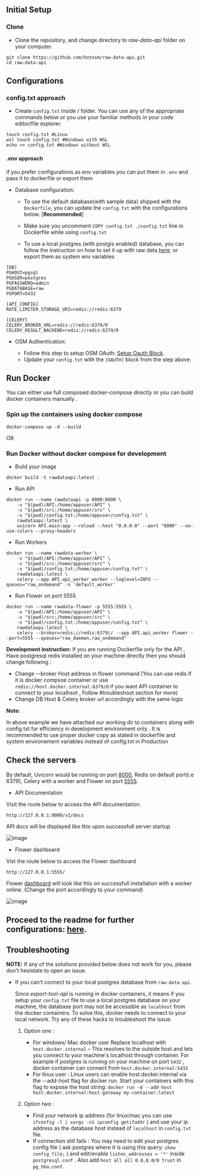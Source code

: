 ## Initial Setup

### Clone 

- Clone the repository, and change directory to _raw-data-api_ folder on your computer.

```
git clone https://github.com/hotosm/raw-data-api.git
cd raw-data-api
```

## Configurations

### config.txt approach
- Create `config.txt` inside / folder. You can use any of the appropriate commands below or you use your familiar methods in your code editor/file explorer.

```
touch config.txt #Linux
wsl touch config.txt #Windows with WSL
echo >> config.txt #Windows without WSL
```
#### .env approach 

if you prefer configurations as env variables you can put them in `.env` and pass it to dockerfile or export them 

- Database configuration:
  - To use the default database(with sample data) shipped with the `Dockerfile`, you can update the `config.txt` with the configurations below. [**Recommended**]

  - Make sure you uncomment ```COPY config.txt ./config.txt``` line in Dockerfile while using `config.txt`

  - To use a local postgres (with postgis enabled) database, you can follow the instruction on how to set it up with raw data [here](./configurations.md). or export them as system env variables

```
[DB]
PGHOST=pgsql
PGUSER=postgres
PGPASSWORD=admin
PGDATABASE=raw
PGPORT=5432

[API_CONFIG]
RATE_LIMITER_STORAGE_URI=redis://redis:6379

[CELERY]
CELERY_BROKER_URL=redis://redis:6379/0
CELERY_RESULT_BACKEND=redis://redis:6379/0
```

- OSM Authentication:

  - Follow this step to setup OSM OAuth: [Setup Oauth Block](./configurations.md#Setup-Oauth-for-Authentication).
  - Update your `config.txt` with the `[OAUTH]` block from the step above.


## Run Docker 

You can either use full composed docker-compose directly or you can build docker containers manually . 

### Spin up the containers using docker compose

```
docker-compose up -d --build
```

OR 

### Run Docker without docker compose for development

- Build your image 
```
docker build -t rawdataapi:latest . 
```
- Run API 
```
docker run --name rawdataapi -p 8000:8000 \
    -v "$(pwd)/API:/home/appuser/API" \
    -v "$(pwd)/src:/home/appuser/src" \
    -v "$(pwd)/config.txt:/home/appuser/config.txt" \
    rawdataapi:latest \
    uvicorn API.main:app --reload --host "0.0.0.0" --port "8000" --no-use-colors --proxy-headers
```

- Run Workers 
```
docker run --name rawdata-worker \
    -v "$(pwd)/API:/home/appuser/API" \
    -v "$(pwd)/src:/home/appuser/src" \
    -v "$(pwd)/config.txt:/home/appuser/config.txt" \
    rawdataapi:latest \
    celery --app API.api_worker worker --loglevel=INFO --queues="raw_ondemand" -n 'default_worker'
```
- Run Flower on port 5555
```
docker run --name rawdata-flower -p 5555:5555 \
    -v "$(pwd)/API:/home/appuser/API" \
    -v "$(pwd)/src:/home/appuser/src" \
    -v "$(pwd)/config.txt:/home/appuser/config.txt" \
    rawdataapi:latest \
    celery --broker=redis://redis:6379// --app API.api_worker flower --port=5555 --queues="raw_daemon,raw_ondemand"
```

**Development instruction:** 
If you are running Dockerfile only for the API , Have postgresql redis installed on your machine directly then you should change following : 

- Change --broker Host address in flower command (You can use redis if it is docker compsoe container or use `redis://host.docker.internal:6379/0` if you want API container to connect to your localhsot , Follow #troubleshoot section for more)
- Change DB Host & Celery broker url accordingly with the same logic 


**Note:**

In above example we have attached our working dir to containers along with config.txt for efficiency in development environment only . It is recommended to use proper docker copy as stated in dockerfile and system environement variables instead of config.txt in Production

## Check the servers

By default, Uvicorn would be running on port [8000](http://127.0.0.1:8000/v1/docs), Redis on default port(i.e 6379), Celery with a worker and Flower on port [5555](http://127.0.0.1:5555/).

- API Documentation

Visit the route below to access the API documentation.

```
http://127.0.0.1:8000/v1/docs
```

API docs will be displayed like this upon successfull server startup

![image](https://user-images.githubusercontent.com/13560473/204081940-e680a0d3-dcb4-43ff-ad09-5886671ffaff.png)

- Flower dashboard

Vist the route below to access the Flower dashboard

```
http://127.0.0.1:5555/
```

Flower [dashboard](http://127.0.0.1:5555/) will look like this on successfull installation with a worker online. (Change the port accordingly to your command)

![image](https://user-images.githubusercontent.com/36752999/191813613-3859522b-ea68-4370-87b2-ebd1d8880d80.png)

## Proceed to the readme for further configurations: [here](../index.md#Installation).

## **Troubleshooting**

**NOTE:** If any of the solutions provided below does not work for you, please don't hesistate to open an issue.

- If you can't connect to your local postgres database from `raw-data-api`.

  Since _export-tool-api_ is running in docker containers, it means if you setup your `config.txt` file to use a local postgres database on your machine, the database port may not be accessible as `localhost` from the docker containers. To solve this, docker needs to connect to your local network. Try any of these hacks to troubleshoot the issue:

  1. Option one :

     - For windows/ Mac docker user
       Replace localhost with `host.docker.internal` – This resolves to the outside host and lets you connect to your machine's localhost through container. For example if postgres is running on your machine on port `5432` , docker container can connect from `host.docker.internal:5432`
     - For linux user :
       Linux users can enable host.docker.internal via the --add-host flag for docker run. Start your containers with this flag to expose the host string:
       `docker run -d --add-host host.docker.internal:host-gateway my-container:latest`

  2. Option two :

     - Find your network ip address (for linux/mac you can use `ifconfig -l | xargs -n1 ipconfig getifaddr` ) and use your ip address as the database host instead of `localhost` in `config.txt` file.
     - If connection still fails : You may need to edit your postgres config file ( ask postgres where it is using this query: `show config_file;` ) and edit/enable `listen_addresses = '*'` inside `postgresql.conf` . Also add `host all all 0.0.0.0/0 trust` in `pg_hba.conf`.
